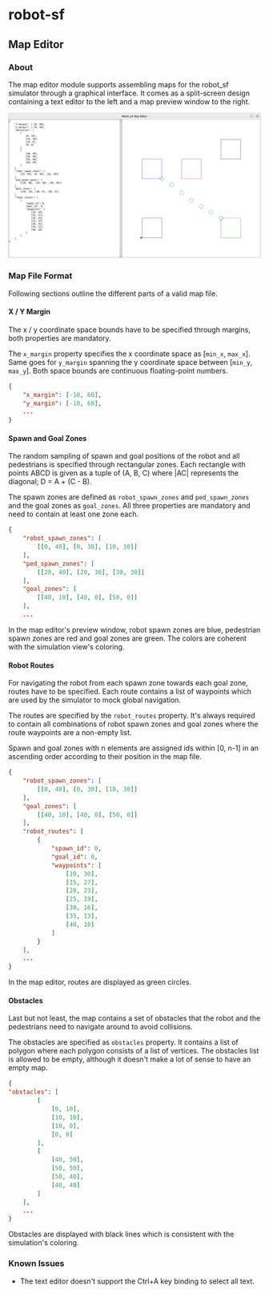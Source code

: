 
# robot-sf

## Map Editor

### About
The map editor module supports assembling maps for the robot_sf simulator
through a graphical interface. It comes as a split-screen design
containing a text editor to the left and a map preview window to the right.

![](./img/map_editor_screenshot.png)

### Map File Format
Following sections outline the different parts of a valid map file.

#### X / Y Margin
The x / y coordinate space bounds have to be specified through margins,
both properties are mandatory.

The ``x_margin`` property specifies the x coordinate space as [``min_x``, ``max_x``].
Same goes for ``y_margin`` spanning the y coordinate space between [``min_y``, ``max_y``].
Both space bounds are continuous floating-point numbers.

```json
{
    "x_margin": [-10, 60],
    "y_margin": [-10, 60],
    ...
}
```

#### Spawn and Goal Zones
The random sampling of spawn and goal positions of the robot and all pedestrians
is specified through rectangular zones.
Each rectangle with points ABCD is given as a tuple of (A, B, C) where |AC|
represents the diagonal; D = A + (C - B).

The spawn zones are defined as ``robot_spawn_zones`` and ``ped_spawn_zones``
and the goal zones as ``goal_zones``. All three properties are mandatory
and need to contain at least one zone each.

```json
{
    "robot_spawn_zones": [
        [[0, 40], [0, 30], [10, 30]]
    ],
    "ped_spawn_zones": [
        [[20, 40], [20, 30], [30, 30]]
    ],
    "goal_zones": [
        [[40, 10], [40, 0], [50, 0]]
    ],
    ...
```

In the map editor's preview window, robot spawn zones are blue,
pedestrian spawn zones are red and goal zones are green.
The colors are coherent with the simulation view's coloring.

#### Robot Routes
For navigating the robot from each spawn zone towards each goal zone,
routes have to be specified. Each route contains a list of waypoints
which are used by the simulator to mock global navigation.

The routes are specified by the ``robot_routes`` property.
It's always required to contain all combinations of robot spawn zones
and goal zones where the route waypoints are a non-empty list.

Spawn and goal zones with n elements are assigned ids within [0, n-1]
in an ascending order according to their position in the map file.

```json
{
    "robot_spawn_zones": [
        [[0, 40], [0, 30], [10, 30]]
    ],
    "goal_zones": [
        [[40, 10], [40, 0], [50, 0]]
    ],
    "robot_routes": [
        {
            "spawn_id": 0,
            "goal_id": 0,
            "waypoints": [
                [10, 30],
                [15, 27],
                [20, 23],
                [25, 19],
                [30, 16],
                [35, 13],
                [40, 10]
            ]
        }
    ],
    ...
}
```

In the map editor, routes are displayed as green circles.

#### Obstacles
Last but not least, the map contains a set of obstacles that the robot
and the pedestrians need to navigate around to avoid collisions.

The obstacles are specified as ```obstacles``` property. It contains
a list of polygon where each polygon consists of a list of vertices.
The obstacles list is allowed to be empty, although it doesn't make
a lot of sense to have an empty map.

```json
{
"obstacles": [
        [
            [0, 10],
            [10, 10],
            [10, 0],
            [0, 0]
        ],
        [
            [40, 50],
            [50, 50],
            [50, 40],
            [40, 40]
        ]
    ],
    ...
}
```

Obstacles are displayed with black lines which is consistent with
the simulation's coloring.

### Known Issues
- The text editor doesn't support the Ctrl+A key binding to select all text.
